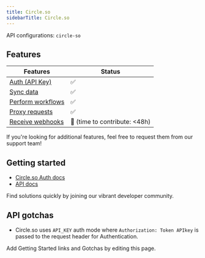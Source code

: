 ```yaml
---
title: Circle.so
sidebarTitle: Circle.so
---
```


API configurations: `circle-so`

## Features

| Features | Status |
| - | - |
| [Auth (API Key)](/integrate/guides/authorize-an-api) | ✅ |
| [Sync data](/integrate/guides/sync-data-from-an-api) | ✅ |
| [Perform workflows](/integrate/guides/perform-workflows-with-an-api) | ✅ |
| [Proxy requests](/integrate/guides/proxy-requests-to-an-api) | ✅ |
| [Receive webhooks](/integrate/guides/receive-webhooks-from-an-api) | 🚫 (time to contribute: &lt;48h) |

If you're looking for additional features, feel free to request them from our support team!

## Getting started

-   [Circle.so Auth docs](https://api.circle.so/#intro)
-   [API docs](https://api.circle.so/)

Find solutions quickly by joining our vibrant developer community.

## API gotchas

- Circle.so uses `API_KEY` auth mode where `Authorization: Token APIkey` is passed to the request header for Authentication.

Add Getting Started links and Gotchas by editing this page.
